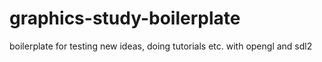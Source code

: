 # graphics-study-boilerplate
boilerplate for testing new ideas, doing tutorials etc. with opengl and sdl2
